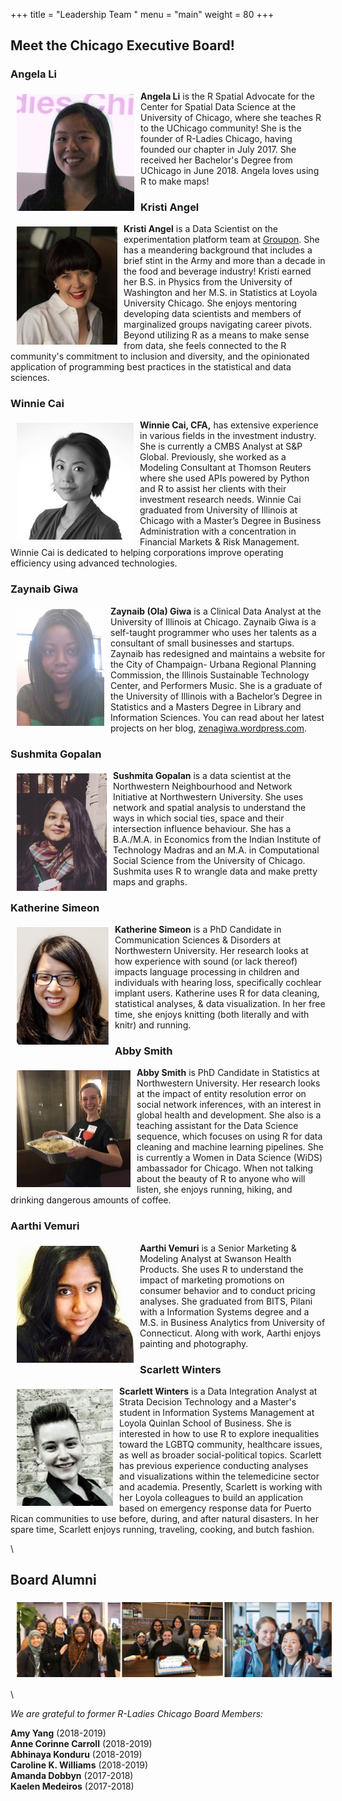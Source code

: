 +++
title = "Leadership Team "
menu = "main"
weight = 80
+++



## Meet the Chicago Executive Board!  
  

### Angela Li  
<img src="/img/exec/Angela.jpg" align="left" style="margin: 5px 10px" alt="">  
  
**Angela Li** is the R Spatial Advocate for the Center for Spatial Data Science at the University of Chicago, where she teaches R to the UChicago community! She is the founder of R-Ladies Chicago, having founded our chapter in July 2017. She received her Bachelor's Degree from UChicago in June 2018. Angela loves using R to make maps!    
      
   
  
  
  
  
### Kristi Angel  
<img src="/img/exec/Kristi.jpg" align="left" style="margin: 5px 10px" alt="">  
  
**Kristi Angel** is a Data Scientist on the experimentation platform team at [Groupon](https://www.builtinchicago.org/2017/08/29/spotlight-working-at-groupon). She has a meandering background that includes a brief stint in the Army and more than a decade in the food and beverage industry! Kristi earned her B.S. in Physics from the University of Washington and her M.S. in Statistics at Loyola University Chicago. She enjoys mentoring developing data scientists and members of marginalized groups navigating career pivots. Beyond utilizing R as a means to make sense from data, she feels connected to the R community's commitment to inclusion and diversity, and the opinionated application of programming best practices in the statistical and data sciences.  
  
   
  
  
  
  
### Winnie Cai  
<img src="/img/exec/Winnie.jpg" align="left" style="margin: 5px 10px" alt="">  
  
**Winnie Cai, CFA,** has extensive experience in various fields in the investment industry. She is currently a CMBS Analyst at S&P Global. Previously, she worked as a Modeling Consultant at Thomson Reuters where she used APIs powered by Python and R to assist her clients with their investment research needs. Winnie Cai graduated from University of Illinois at Chicago with a Master’s Degree in Business Administration with a concentration in Financial Markets & Risk Management. Winnie Cai is dedicated to helping corporations improve operating efficiency using advanced technologies.     
   
   
  
  
  

### Zaynaib Giwa
<img src="/img/exec/Ola.jpg" align="left" style="margin: 5px 10px" alt="">  
  
**Zaynaib (Ola) Giwa** is a Clinical Data Analyst at the University of Illinois at Chicago. Zaynaib Giwa is a self-taught programmer who uses her talents as a consultant of small businesses and startups. Zaynaib has redesigned and maintains a website for the City of Champaign- Urbana Regional Planning Commission, the Illinois Sustainable Technology Center, and Performers Music. She is a graduate of the University of Illinois with a Bachelor’s Degree in Statistics and a Masters Degree in Library and Information Sciences. You can read about her latest projects on her blog, [zenagiwa.wordpress.com](https://zenagiwa.wordpress.com/).  
   
   
  
  
  

### Sushmita Gopalan
<img src="/img/exec/Sush.jpg" align="left" style="margin: 5px 10px" alt="">  
  
**Sushmita Gopalan** is a data scientist at the Northwestern Neighbourhood and Network Initiative at Northwestern University. She uses network and spatial analysis to understand the ways in which social ties, space and their intersection influence behaviour. She has a B.A./M.A. in Economics from the Indian Institute of Technology Madras and an M.A. in Computational Social Science from the University of Chicago. Sushmita uses R to wrangle data and make pretty maps and graphs.  
   
   
  
  
  

### Katherine Simeon  
<img src="/img/exec/Katherine.jpg" align="left" style="margin: 5px 10px" alt="">  
  
**Katherine Simeon** is a PhD Candidate in Communication Sciences & Disorders at Northwestern University. Her research looks at how experience with sound (or lack thereof) impacts language processing in children and individuals with hearing loss, specifically cochlear implant users. Katherine uses R for data cleaning, statistical analyses, & data visualization. In her free time, she enjoys knitting (both literally and with knitr) and running.  
   
   
  
  
  
### Abby Smith  
<img src="/img/exec/Abby.jpg" align="left" style="margin: 5px 10px" alt="">  
  
**Abby Smith** is PhD Candidate in Statistics at Northwestern University. Her research looks at the impact of entity resolution error on social network inferences, with an interest in global health and development. She also is a teaching assistant for the Data Science sequence, which focuses on using R for data cleaning and machine learning pipelines. She is currently a Women in Data Science (WiDS) ambassador for Chicago. When not talking about the beauty of R to anyone who will listen, she enjoys running, hiking, and drinking dangerous amounts of coffee.   
   
   
  
  
  

### Aarthi Vemuri  
<img src="/img/exec/Aarthi.jpg" align="left" style="margin: 5px 10px" alt="">  
  
**Aarthi Vemuri** is a Senior Marketing & Modeling Analyst at Swanson Health Products. She uses R to understand the impact of marketing promotions on consumer behavior and to conduct pricing analyses. She graduated from BITS, Pilani with a Information Systems degree and a M.S. in Business Analytics from University of Connecticut. Along with work, Aarthi enjoys painting and photography.   
  
  
  
    
  
### Scarlett Winters
<img src="/img/exec/Scarlett.jpg" align="left" style="margin: 5px 10px" alt="">  
  
**Scarlett Winters** is a Data Integration Analyst at Strata Decision Technology and a Master's student in Information Systems Management at Loyola Quinlan School of Business. She is interested in how to use R to explore inequalities toward the LGBTQ community, healthcare issues, as well as broader social-political topics. Scarlett has previous experience conducting analyses and visualizations within the telemedicine sector and academia. Presently, Scarlett is working with her Loyola colleagues to build an application based on emergency response data for Puerto Rican communities to use before, during, and after natural disasters. In her spare time, Scarlett enjoys running, traveling, cooking, and butch fashion.
   
   
  
  
  

\  
  
  
  
  
## Board Alumni  
   
<img src="/img/exec/board_archive.png" align="center" style="margin: 5px 10px" alt=""> 
   
  \  
  
*We are grateful to former R-Ladies Chicago Board Members:*  
  
  
**Amy Yang** (2018-2019)  
**Anne Corinne Carroll** (2018-2019)  
**Abhinaya Konduru** (2018-2019)  
**Caroline K. Williams** (2018-2019)  
**Amanda Dobbyn** (2017-2018)     
**Kaelen Medeiros** (2017-2018) 